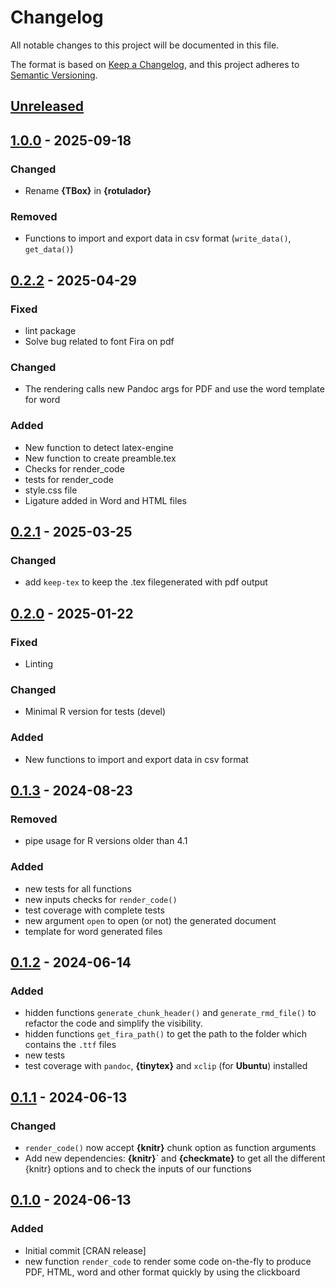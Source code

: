 # Changelog

All notable changes to this project will be documented in this file.

The format is based on [Keep a Changelog](https://keepachangelog.com/en/1.1.0/), and this project adheres
to [Semantic Versioning](https://semver.org/spec/v2.0.0.html).


## [Unreleased]

## [1.0.0] - 2025-09-18


### Changed

* Rename **{TBox}** in **{rotulador}**

### Removed

* Functions to import and export data in csv format (`write_data()`, `get_data()`)


## [0.2.2] - 2025-04-29

### Fixed

* lint package
* Solve bug related to font Fira on pdf

### Changed

* The rendering calls new Pandoc args for PDF and use the word template for word


### Added

* New function to detect latex-engine
* New function to create preamble.tex
* Checks for render_code
* tests for render_code
* style.css file
* Ligature added in Word and HTML files


## [0.2.1] - 2025-03-25

### Changed

* add `keep-tex` to keep the .tex filegenerated with pdf output


## [0.2.0] - 2025-01-22

### Fixed

* Linting

### Changed

* Minimal R version for tests (devel)

### Added

* New functions to import and export data in csv format


## [0.1.3] - 2024-08-23

### Removed

* pipe usage for R versions older than 4.1

### Added 

* new tests for all functions
* new inputs checks for `render_code()`
* test coverage with complete tests
* new argument `open` to open  (or not) the generated document
* template for word generated files


## [0.1.2] - 2024-06-14

### Added 

* hidden functions `generate_chunk_header()` and `generate_rmd_file()` to refactor the code and simplify the visibility.
* hidden functions `get_fira_path()` to get the path to the folder which contains the `.ttf` files
* new tests
* test coverage with `pandoc`, **{tinytex}** and `xclip` (for **Ubuntu**) installed


## [0.1.1] - 2024-06-13

### Changed

* `render_code()` now accept **{knitr}** chunk option as function arguments
* Add new dependencies: **{knitr}**` and **{checkmate}** to get all the different {knitr} options and to check the inputs of our functions


## [0.1.0] - 2024-06-13

### Added

* Initial commit [CRAN release]
* new function `render_code` to render some code on-the-fly to produce PDF, HTML, word and other format quickly by using the clickboard


[Unreleased]: https://github.com/TractorTom/rotulador/compare/v1.0.0...HEAD
[1.0.0]: https://github.com/TractorTom/rotulador/compare/v0.2.2...v1.0.0
[0.2.2]: https://github.com/TractorTom/rotulador/compare/v0.2.1...v0.2.2
[0.2.1]: https://github.com/TractorTom/rotulador/compare/v0.2.0...v0.2.1
[0.2.0]: https://github.com/TractorTom/rotulador/compare/v0.1.3...v0.2.0
[0.1.3]: https://github.com/TractorTom/rotulador/compare/v0.1.2...v0.1.3
[0.1.2]: https://github.com/TractorTom/rotulador/compare/v0.1.1...v0.1.2
[0.1.1]: https://github.com/TractorTom/rotulador/compare/v0.1.0...v0.1.1
[0.1.0]: https://github.com/TractorTom/rotulador/releases/tag/v0.1.0
